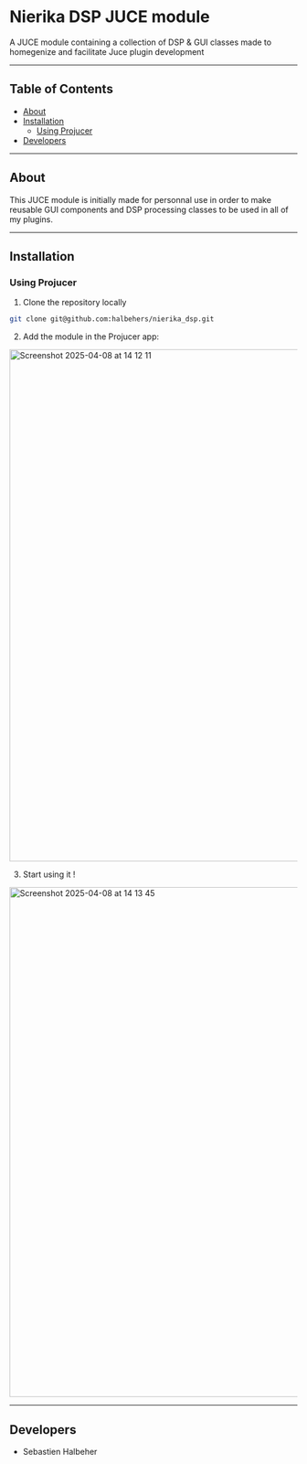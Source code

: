 # Nierika DSP JUCE module

A JUCE module containing a collection of DSP &amp; GUI classes made to homegenize and facilitate Juce plugin development

---

## Table of Contents

- [About](#about)
- [Installation](#installation)
  - [Using Projucer](#using-projucer)
- [Developers](#developers)

---

## About

This JUCE module is initially made for personnal use in order to make reusable GUI components and DSP processing classes to be used in all of my plugins.

---

## Installation

### Using Projucer

1. Clone the repository locally
```bash
git clone git@github.com:halbehers/nierika_dsp.git
```

2. Add the module in the Projucer app:
<img width="896" alt="Screenshot 2025-04-08 at 14 12 11" src="https://github.com/user-attachments/assets/85a46d77-a872-47b7-ac43-5f47a4e2fc05" />

3. Start using it !
<img width="892" alt="Screenshot 2025-04-08 at 14 13 45" src="https://github.com/user-attachments/assets/a9a5efda-7401-41c6-ab8f-505cf325f38f" />

---

## Developers

- Sebastien Halbeher
